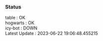 ### Status


table : OK  
hogwarts : OK  
icy-bot : DOWN  
Latest Update : 2023-06-22 19:06:48.455215
